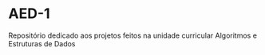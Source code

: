 # AED-1
Repositório dedicado aos projetos feitos na unidade curricular Algoritmos e Estruturas de Dados
